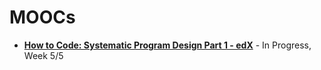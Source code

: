 # MOOCs
- **[How to Code: Systematic Program Design Part 1 - edX](https://www.edx.org/course/how-code-systematic-program-design-part-ubcx-spd1x)** - In Progress, Week 5/5

